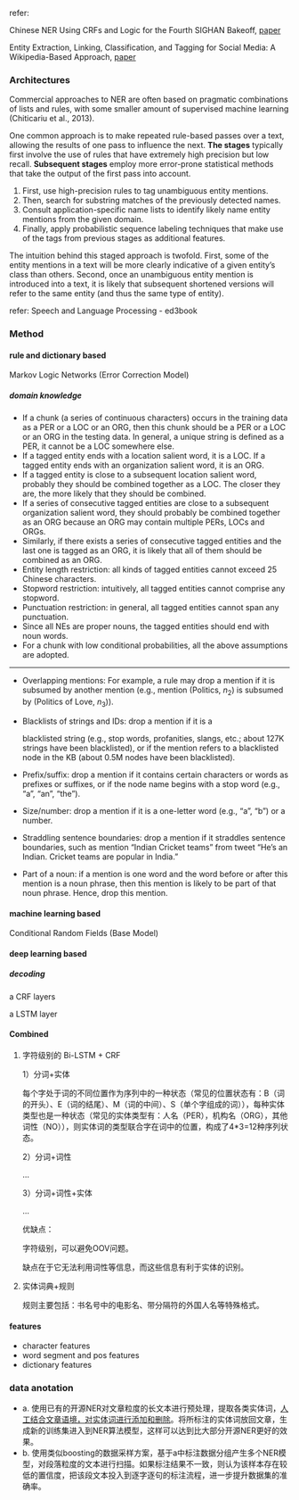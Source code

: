 refer:

Chinese NER Using CRFs and Logic for the Fourth SIGHAN Bakeoff, [paper](https://www.aclweb.org/anthology/I08-4016)

Entity Extraction, Linking, Classification, and Tagging for Social Media: A Wikipedia-Based Approach, [paper](http://pages.cs.wisc.edu/~anhai/papers/doctagger-vldb13.pdf)



### Architectures

Commercial approaches to NER are often based on pragmatic combinations of lists and rules, with some smaller amount of supervised machine learning (Chiticariu et al., 2013).

One common approach is to make repeated rule-based passes over a text, allowing the results of one pass to influence the next. **The stages** typically first involve the use of rules that have extremely high precision but low recall. **Subsequent stages** employ more error-prone statistical methods that take the output of the first pass into account.
1. First, use high-precision rules to tag unambiguous entity mentions.
2. Then, search for substring matches of the previously detected names.
3. Consult application-specific name lists to identify likely name entity mentions from the given domain.
4. Finally, apply probabilistic sequence labeling techniques that make use of the tags from previous stages as additional features.

The intuition behind this staged approach is twofold. First, some of the entity mentions in a text will be more clearly indicative of a given entity’s class than others. Second, once an unambiguous entity mention is introduced into a text, it is likely that subsequent shortened versions will refer to the same entity (and thus the same type of entity).

refer: Speech and Language Processing - ed3book

### Method

#### rule and dictionary based

Markov Logic Networks (Error Correction Model)

##### domain knowledge

- If a chunk (a series of continuous characters) occurs in the
  training data as a PER or a LOC or an ORG, then this
  chunk should be a PER or a LOC or an ORG in the testing
  data. In general, a unique string is defined as a PER, it
  cannot be a LOC somewhere else.
- If a tagged entity ends with a location salient word, it is a
  LOC. If a tagged entity ends with an organization salient
  word, it is an ORG.
- If a tagged entity is close to a subsequent location salient
  word, probably they should be combined together as a
  LOC. The closer they are, the more likely that they should
  be combined.
- If a series of consecutive tagged entities are close to a subsequent
  organization salient word, they should probably
  be combined together as an ORG because an ORG may
  contain multiple PERs, LOCs and ORGs.
- Similarly, if there exists a series of consecutive tagged entities
  and the last one is tagged as an ORG, it is likely that
  all of them should be combined as an ORG.
- Entity length restriction: all kinds of tagged entities cannot
  exceed 25 Chinese characters.
- Stopword restriction: intuitively, all tagged entities cannot
  comprise any stopword.
- Punctuation restriction: in general, all tagged entities cannot
  span any punctuation.
- Since all NEs are proper nouns, the tagged entities should
  end with noun words.
- For a chunk with low conditional probabilities, all the
  above assumptions are adopted.

------

- Overlapping mentions: For example, a rule may drop
  a mention if it is subsumed by another mention (e.g.,
  mention (Politics, $n_2$) is subsumed by (Politics of Love,
  $n_3$)).

- Blacklists of strings and IDs: drop a mention if it is a

  blacklisted string (e.g., stop words, profanities, slangs,
  etc.; about 127K strings have been blacklisted), or if
  the mention refers to a blacklisted node in the KB
  (about 0.5M nodes have been blacklisted).

- Prefix/suffix: drop a mention if it contains certain
  characters or words as prefixes or suffixes, or if the
  node name begins with a stop word (e.g., “a”, “an”,
  “the”).

- Size/number: drop a mention if it is a one-letter word
  (e.g., “a”, “b”) or a number.

- Straddling sentence boundaries: drop a mention if it
  straddles sentence boundaries, such as mention “Indian
  Cricket teams” from tweet “He’s an Indian. Cricket
  teams are popular in India.”

- Part of a noun: if a mention is one word and the word
  before or after this mention is a noun phrase, then
  this mention is likely to be part of that noun phrase.
  Hence, drop this mention.



#### machine learning based

Conditional Random Fields (Base Model)



#### deep learning based

##### decoding

a CRF layers

a LSTM layer



#### Combined

1. 字符级别的 Bi-LSTM + CRF

   1）分词+实体

   每个字处于词的不同位置作为序列中的一种状态（常见的位置状态有：B（词的开头）、E（词的结尾）、M（词的中间）、S（单个字组成的词）），每种实体类型也是一种状态（常见的实体类型有：人名（PER），机构名（ORG），其他词性（NO）），则实体词的类型联合字在词中的位置，构成了4*3=12种序列状态。

   2）分词+词性

   ...

   3）分词+词性+实体

   ...

   优缺点：

   字符级别，可以避免OOV问题。

   缺点在于它无法利用词性等信息，而这些信息有利于实体的识别。

   

2. 实体词典+规则

   规则主要包括：书名号中的电影名、带分隔符的外国人名等特殊格式。

#### features

- character features
- word segment and pos features
- dictionary features





### data anotation

- a. 使用已有的开源NER对文章粒度的长文本进行预处理，提取各类实体词，<u>人工结合文章语境，对实体词进行添加和删除</u>。将所标注的实体词放回文章，生成新的训练集进入到NER算法模型，这样可以达到比大部分开源NER更好的效果。
- b. 使用类似boosting的数据采样方案，基于a中标注数据分组产生多个NER模型，对段落粒度的文本进行扫描。如果标注结果不一致，则认为该样本存在较低的置信度，把该段文本投入到逐字逐句的标注流程，进一步提升数据集的准确率。





